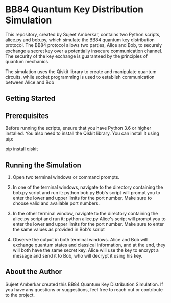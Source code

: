 # BB84 Quantum Key Distribution Simulation
This repository, created by Sujeet Amberkar, contains two Python scripts, alice.py and bob.py, which simulate the BB84 quantum key distribution protocol. The BB84 protocol allows two parties, Alice and Bob, to securely exchange a secret key over a potentially insecure communication channel. The security of the key exchange is guaranteed by the principles of quantum mechanics

The simulation uses the Qiskit library to create and manipulate quantum circuits, while socket programming is used to establish communication between Alice and Bob
## Getting Started
## Prerequisites
Before running the scripts, ensure that you have Python 3.6 or higher installed. You also need to install the Qiskit library. You can install it using pip:

pip install qiskit

## Running the Simulation
1) Open two terminal windows or command prompts.
2) In one of the terminal windows, navigate to the directory containing the bob.py script and run it:
python bob.py
Bob's script will prompt you to enter the lower and upper limits for the port number. Make sure to choose valid and available port numbers.

3) In the other terminal window, navigate to the directory containing the alice.py script and run it:
python alice.py
Alice's script will prompt you to enter the lower and upper limits for the port number. Make sure to enter the same values as provided in Bob's script

4) Observe the output in both terminal windows. Alice and Bob will exchange quantum states and classical information, and at the end, they will both have the same secret key. Alice will use the key to encrypt a message and send it to Bob, who will decrypt it using his key.

## About the Author
Sujeet Amberkar created this BB84 Quantum Key Distribution Simulation. If you have any questions or suggestions, feel free to reach out or contribute to the project.
